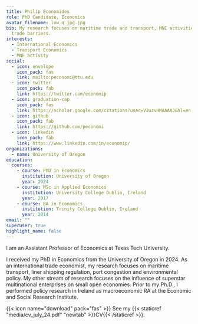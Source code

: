 ```yaml
---
title: Philip Economides
role: PhD Candidate, Economics
avatar_filename: low_q_jpg.jpg
bio: My research focuses on maritime trade and transport, MNE activities and
  trade barriers.
interests:
  - International Economics
  - Transport Economics
  - MNE activity
social:
  - icon: envelope
    icon_pack: fas
    link: mailto:peconomi@ttu.edu
  - icon: twitter
    icon_pack: fab
    link: https://twitter.com/economip
  - icon: graduation-cap
    icon_pack: fas
    link: https://scholar.google.com/citations?user=V3uzvHMAAAAJ&hl=en
  - icon: github
    icon_pack: fab
    link: https://github.com/peconomi
  - icon: linkedin
    icon_pack: fab
    link: https://www.linkedin.com/in/economip/
organizations:
  - name: University of Oregon
education:
  courses:
    - course: PhD in Economics
      institution: University of Oregon
      year: 2024
    - course: MSc in Applied Economics
      institution: University College Dublin, Ireland
      year: 2017
    - course: BA in Economics
      institution: Trinity College Dublin, Ireland
      year: 2014
email: ""
superuser: true
highlight_name: false
---
```


I am an Assistant Professor of Economics at Texas Tech University.

I received my PhD in Economics from the University of Oregon in 2024. As an international trade economist, my research focuses on maritime transport, liner shipping regulation, port congestion and environmental policy. My other stream of research focuses on the influence of superstar multinational enterprises on small open economies.
Prior to my Ph.D., I performed policy research in Ireland as macroeconomic RA at the Economic and Social Research Institute.
  
{{< icon name="download" pack="fas" >}} See my {{< staticref "media/cv_july_24.pdf" "newtab" >}}CV{{< /staticref >}}.
